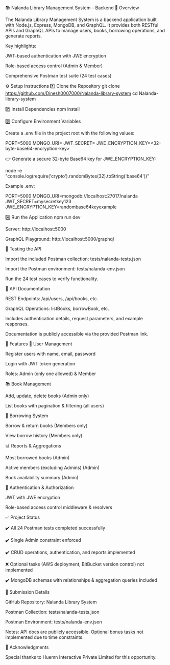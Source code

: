 📚 Nalanda Library Management System – Backend
📖 Overview

The Nalanda Library Management System is a backend application built with Node.js, Express, MongoDB, and GraphQL.
It provides both RESTful APIs and GraphQL APIs to manage users, books, borrowing operations, and generate reports.

Key highlights:

JWT-based authentication with JWE encryption

Role-based access control (Admin & Member)

Comprehensive Postman test suite (24 test cases)

⚙️ Setup Instructions
1️⃣ Clone the Repository
git clone https://github.com/Dinesh0007000/Nalanda-library-system
cd Nalanda-library-system

2️⃣ Install Dependencies
npm install

3️⃣ Configure Environment Variables

Create a .env file in the project root with the following values:

PORT=5000
MONGO_URI=<your-mongodb-connection-string>
JWT_SECRET=<your-jwt-secret-key>
JWE_ENCRYPTION_KEY=<32-byte-base64-encryption-key>


👉 Generate a secure 32-byte Base64 key for JWE_ENCRYPTION_KEY:

node -e "console.log(require('crypto').randomBytes(32).toString('base64'))"


Example .env:

PORT=5000
MONGO_URI=mongodb://localhost:27017/nalanda
JWT_SECRET=mysecretkey123
JWE_ENCRYPTION_KEY=randombase64keyexample

4️⃣ Run the Application
npm run dev


Server: http://localhost:5000

GraphQL Playground: http://localhost:5000/graphql

🧪 Testing the API

Import the included Postman collection:
tests/nalanda-tests.json

Import the Postman environment:
tests/nalanda-env.json

Run the 24 test cases to verify functionality.

📘 API Documentation

REST Endpoints: /api/users, /api/books, etc.

GraphQL Operations: listBooks, borrowBook, etc.

Includes authentication details, request parameters, and example responses.

Documentation is publicly accessible via the provided Postman link.

🚀 Features
👤 User Management

Register users with name, email, password

Login with JWT token generation

Roles: Admin (only one allowed) & Member

📚 Book Management

Add, update, delete books (Admin only)

List books with pagination & filtering (all users)

🔄 Borrowing System

Borrow & return books (Members only)

View borrow history (Members only)

📊 Reports & Aggregations

Most borrowed books (Admin)

Active members (excluding Admins) (Admin)

Book availability summary (Admin)

🔐 Authentication & Authorization

JWT with JWE encryption

Role-based access control middleware & resolvers

✅ Project Status

✔️ All 24 Postman tests completed successfully

✔️ Single Admin constraint enforced

✔️ CRUD operations, authentication, and reports implemented

❌ Optional tasks (AWS deployment, BitBucket version control) not implemented

✔️ MongoDB schemas with relationships & aggregation queries included

📂 Submission Details

GitHub Repository: Nalanda Library System

Postman Collection: tests/nalanda-tests.json

Postman Environment: tests/nalanda-env.json

Notes: API docs are publicly accessible. Optional bonus tasks not implemented due to time constraints.

🙏 Acknowledgments

Special thanks to Huemn Interactive Private Limited for this opportunity.
